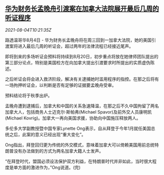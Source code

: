 <!--1628073062000-->
[华为财务长孟晚舟引渡案在加拿大法院展开最后几周的听证程序](https://cn.reuters.com/article/huawei-cfo-hearing-canada-0804-wedn-idCNKBS2F513J)
------

<div><i>2021-08-04T10:21:35Z</i></div><p>路透温哥华8月4日 - 华为财务长孟晚舟将在周三回到一加拿大法院，她的美国引渡案将进入最后几周的听证会，超过两年的法律流程已经接近尾声。</p><p>即将到来的多场听证会预料将持续到8月20日，初步重点将放在她律师团队提出的第三部分论点，特别是美国检方在向加拿大提出引渡要求时所提出的实质虚伪陈述。</p><p>之后听证会将会进入救济阶段，解决有关逮捕她时滥用程序的指控。在那之后将有一场拘押听证会，以判断是否有足够的证据要孟晚舟受审。</p><p>预料结论将于秋季出炉。</p><p>孟晚舟遭到逮捕后，加拿大和中国的关系急速降温，在那之后不久中国拘留了两名加拿大人，包括商务人士迈克尔·斯帕弗(Michael Spavor)及前外交人员康明凯(Michael Kovrig)。加拿大一再向美国求援，协助向中国施压释放两人。</p><p>多伦多大学副教授暨中国专家Lynette Ong表示，自从拜登于今年1月就任美国总统之后，此案的意义已经出现“重大变化”。</p><p>Ong指出，拜登回归更为传统的外交模式，意味着加拿大可以倚赖美国用前总统特朗普没有办法做到的方式为两名加拿大籍人士发声。</p><p>“在拜登时代，盟国必须设法保护双方利益，在特朗普时代并非如此，当时很大程度是单方面的激进作为，”Ong说道。(完)</p>
